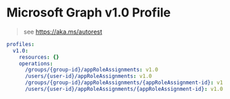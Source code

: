 # Microsoft Graph v1.0 Profile

> see https://aka.ms/autorest

``` yaml
profiles:
  v1.0:
    resources: {}
    operations:
      /groups/{group-id}/appRoleAssignments: v1.0
      /users/{user-id}/appRoleAssignments: v1.0
      /groups/{group-id}/appRoleAssignments/{appRoleAssignment-id}: v1.0
      /users/{user-id}/appRoleAssignments/{appRoleAssignment-id}: v1.0

```
